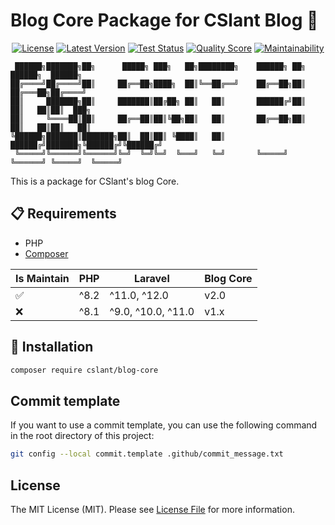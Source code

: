 # Blog Core Package for CSlant Blog 👋

<p align="center">
<a href="#"><img src="https://img.shields.io/github/license/cslant/blog-core.svg?style=flat-square" alt="License"></a>
<a href="https://packagist.org/packages/cslant/blog-core"><img src="https://img.shields.io/github/release/cslant/blog-core.svg?style=flat-square" alt="Latest Version"></a>
    <a href="https://github.com/cslant/blog-core/actions/workflows/setup_test.yml"><img src="https://img.shields.io/github/actions/workflow/status/cslant/blog-core/setup_test.yml?label=tests&branch=main" alt="Test Status"></a>
<a href="https://scrutinizer-ci.com/g/cslant/blog-core"><img src="https://img.shields.io/scrutinizer/g/cslant/blog-core.svg?style=flat-square" alt="Quality Score"></a>
<a href="https://codeclimate.com/github/cslant/blog-core/maintainability"><img src="https://api.codeclimate.com/v1/badges/a9d5858f6ce356763095/maintainability"  alt="Maintainability"/></a>
</p>

```text
 ██████╗███████╗██╗      █████╗ ███╗   ██╗████████╗    ██████╗ ██╗      ██████╗  ██████╗ 
██╔════╝██╔════╝██║     ██╔══██╗████╗  ██║╚══██╔══╝    ██╔══██╗██║     ██╔═══██╗██╔════╝ 
██║     ███████╗██║     ███████║██╔██╗ ██║   ██║       ██████╔╝██║     ██║   ██║██║  ███╗
██║     ╚════██║██║     ██╔══██║██║╚██╗██║   ██║       ██╔══██╗██║     ██║   ██║██║   ██║
╚██████╗███████║███████╗██║  ██║██║ ╚████║   ██║       ██████╔╝███████╗╚██████╔╝╚██████╔╝
 ╚═════╝╚══════╝╚══════╝╚═╝  ╚═╝╚═╝  ╚═══╝   ╚═╝       ╚═════╝ ╚══════╝ ╚═════╝  ╚═════╝ 
```

This is a package for CSlant's blog Core.

## 📋 Requirements

- PHP
- [Composer](https://getcomposer.org/)

| Is Maintain        | PHP  | Laravel            | Blog Core |
|--------------------|------|--------------------|-----------|
| :white_check_mark: | ^8.2 | ^11.0, ^12.0       | v2.0      |
| :x:                | ^8.1 | ^9.0, ^10.0, ^11.0 | v1.x      |

## 🔧 Installation

```bash
composer require cslant/blog-core
```

##  Commit template

If you want to use a commit template, you can use the following command in the root directory of this project:

```bash
git config --local commit.template .github/commit_message.txt
```

## License

The MIT License (MIT). Please see [License File](LICENSE) for more information.
